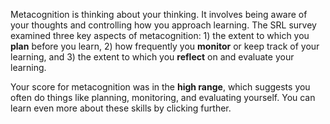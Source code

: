 Metacognition is thinking about your thinking. It involves being aware of your thoughts and controlling how you approach learning. The SRL survey examined three key aspects of metacognition: 1) the extent to which you **plan** before you learn, 2) how frequently you **monitor** or keep track of your learning, and 3) the extent to which you **reflect** on and evaluate your learning. 

Your score for metacognition was in the **high range**, which suggests you often do things like planning, monitoring, and evaluating yourself. You can learn even more about these skills by clicking further.  
